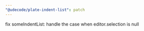 ```yaml
---
"@udecode/plate-indent-list": patch
---
```


fix someIndentList: handle the case when editor.selection is null
